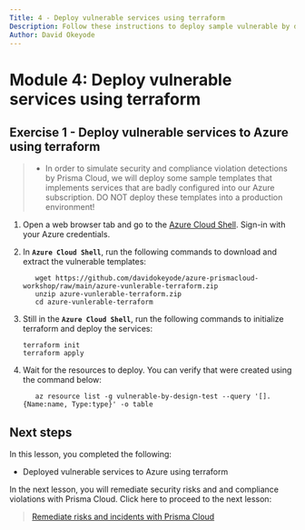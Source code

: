 ```yaml
---
Title: 4 - Deploy vulnerable services using terraform
Description: Follow these instructions to deploy sample vulnerable by design services into Azure
Author: David Okeyode
---
```


# Module 4: Deploy vulnerable services using terraform

## Exercise 1 - Deploy vulnerable services to Azure using terraform
>* In order to simulate security and compliance violation detections by Prisma Cloud, we will deploy some sample templates that implements services that are badly configured into our Azure subscription. DO NOT deploy these templates into a production environment!

1. Open a web browser tab and go to the [Azure Cloud Shell](https://shell.azure.com). Sign-in with your Azure credentials. 

2. In **`Azure Cloud Shell`**, run the following commands to download and extract the vulnerable templates:
   ```
      wget https://github.com/davidokeyode/azure-prismacloud-workshop/raw/main/azure-vunlerable-terraform.zip
      unzip azure-vunlerable-terraform.zip
      cd azure-vunlerable-terraform
   ```

3. Still in the **`Azure Cloud Shell`**, run the following commands to initialize terraform and deploy the services:
   ```
   terraform init
   terraform apply
   ```

4. Wait for the resources to deploy. You can verify that were created using the command below:
   ```
      az resource list -g vulnerable-by-design-test --query '[].{Name:name, Type:type}' -o table
   ```

## Next steps

In this lesson, you completed the following:
* Deployed vulnerable services to Azure using terraform

In the next lesson, you will remediate security risks and and compliance violations with Prisma Cloud. Click here to proceed to the next lesson:
> [Remediate risks and incidents with Prisma Cloud](5-respond-and-remediate.md)
